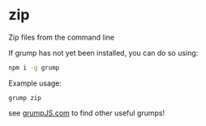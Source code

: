 
# zip
Zip files from the command line

If grump has not yet been installed, you can do so using:
```bash
npm i -g grump
```

Example usage:
```
grump zip
```

see [grumpJS.com](https://grumpjs.com) to find other useful grumps!
